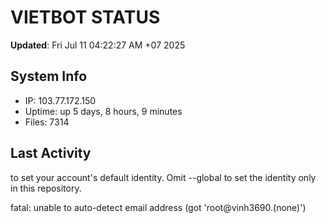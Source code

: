 # VIETBOT STATUS
**Updated**: Fri Jul 11 04:22:27 AM +07 2025

## System Info
- IP: 103.77.172.150
- Uptime: up 5 days, 8 hours, 9 minutes
- Files: 7314

## Last Activity

to set your account's default identity.
Omit --global to set the identity only in this repository.

fatal: unable to auto-detect email address (got 'root@vinh3690.(none)')
